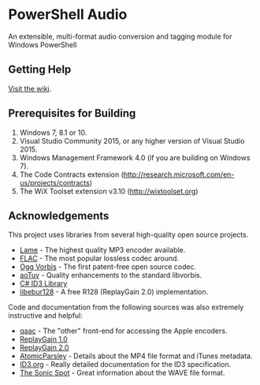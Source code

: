 PowerShell Audio
==========

An extensible, multi-format audio conversion and tagging module for Windows PowerShell

## Getting Help
[Visit the wiki](https://github.com/jherby2k/PowerShellAudio/wiki).

## Prerequisites for Building
1. Windows 7, 8.1 or 10.
2. Visual Studio Community 2015, or any higher version of Visual Studio 2015.
3. Windows Management Framework 4.0 (if you are building on Windows 7).
4. The Code Contracts extension (http://research.microsoft.com/en-us/projects/contracts)
5. The WiX Toolset extension v3.10 (http://wixtoolset.org)

## Acknowledgements
This project uses libraries from several high-quality open source projects.
* [Lame](http://lame.sourceforge.net/) - The highest quality MP3 encoder available.
* [FLAC](https://xiph.org/flac/) - The most popular lossless codec around.
* [Ogg Vorbis](http://www.vorbis.com/) - The first patent-free open source codec.
* [aoTuv](http://www.geocities.jp/aoyoume/aotuv/) - Quality enhancements to the standard libvorbis.
* [C# ID3 Library](https://sourceforge.net/projects/csid3lib/)
* [libebur128](https://github.com/jiixyj/libebur128) - A free R128 (ReplayGain 2.0) implementation.

Code and documentation from the following sources was also extremely instructive and helpful:
* [qaac](https://github.com/nu774/qaac) - The "other" front-end for accessing the Apple encoders.
* [ReplayGain 1.0](http://wiki.hydrogenaud.io/index.php?title=ReplayGain_specification)
* [ReplayGain 2.0](http://wiki.hydrogenaud.io/index.php?title=ReplayGain_2.0_specification)
* [AtomicParsley](http://atomicparsley.sourceforge.net/) - Details about the MP4 file format and iTunes metadata.
* [ID3.org](http://id3.org/) - Really detailed documentation for the ID3 specification.
* [The Sonic Spot](http://www.sonicspot.com/guide/wavefiles.html) - Great information about the WAVE file format.
